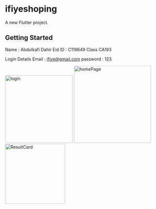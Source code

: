 # ifiyeshoping

A new Flutter project.

## Getting Started

Name : Abdulkafi Dahir Eid
ID : C119649
Class CA193

Login Details
Email : ifiye@gmail.com
password : 123

<img width="222" alt="login" src="https://user-images.githubusercontent.com/124491647/216833057-2969b73f-fde6-4207-ba35-d952f4951669.PNG">
<img width="253" alt="homePage" src="https://user-images.githubusercontent.com/124491647/216833055-8bd3e8d4-5177-4b01-bd41-3d3ecf17949a.PNG">
<img width="197" alt="ResultCard" src="https://user-images.githubusercontent.com/124491647/216833052-02a1acb2-d23c-4457-befd-4c466d3d3401.PNG">

